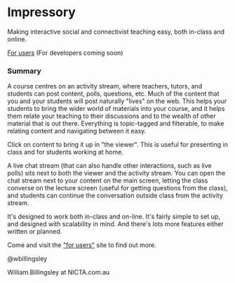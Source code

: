 Impressory
==========

Making interactive social and connectivist teaching easy, both in-class and online. 

[For users](http://impressory.github.io/for-users)
(For developers coming soon)

### Summary

A course centres on an activity stream, where teachers, tutors, and students can post content, polls, questions, etc. Much of the content that you and your students will post naturally "lives" on the web. This helps your students to bring the wider world of materials into your course, and it helps them relate your teaching to their discussions and to the wealth of other material that is out there. Everything is topic-tagged and filterable, to make relating content and navigating between it easy.

Click on content to bring it up in "the viewer". This is useful for presenting in class and for students working at home.  

A live chat stream (that can also handle other interactions, such as live polls) sits next to both the viewer and the activity stream.  You can open the chat stream next to your content on the main screen, letting the class converse on the lecture screen (useful for getting questions from the class), and students can continue the conversation outside class from the activity stream.

It's designed to work both in-class and on-line. It's fairly simple to set up, and designed with scalability in mind. And there's lots more features either written or planned.

Come and visit the ["for users"](http://impressory.github.io/for-users) site to find out more.


@wbillingsley

William.Billingsley at NICTA.com.au
